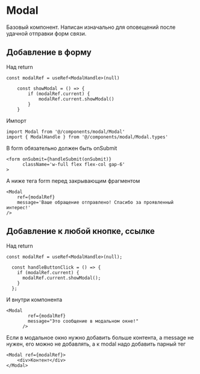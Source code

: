 # Modal

Базовый компонент. Написан изначально для оповещений после удачной отправки форм связи.

## Добавление в форму

Над return

```tsx
const modalRef = useRef<ModalHandle>(null)

	const showModal = () => {
		if (modalRef.current) {
			modalRef.current.showModal()
		}
	}
```

Импорт

```tsx
import Modal from '@/components/modal/Modal'
import { ModalHandle } from '@/components/modal/Modal.types'
```

В form обязательно должен быть onSubmit

```tsx
<form onSubmit={handleSubmit(onSubmit)}
      className='w-full flex flex-col gap-6'
>
```

А ниже тега form перед закрывающим фрагментом

```tsx
<Modal
    ref={modalRef}
    message='Ваше обращение отправлено! Спасибо за проявленный интерес!'
/>
```

## Добавление к любой кнопке, ссылке

Над return

```tsx
const modalRef = useRef<ModalHandle>(null);

  const handleButtonClick = () => {
    if (modalRef.current) {
      modalRef.current.showModal();
    }
  };
```

И внутри компонента

```tsx
<Modal
        ref={modalRef}
        message="Это сообщение в модальном окне!"
      />
```

Если в модальное окно нужно добавить больше контента, а message не нужен, его можно не добавлять, а к modal надо добавить парный тег

```tsx
<Modal ref={modalRef}>
    <div>Контент</div>
</Modal>
```